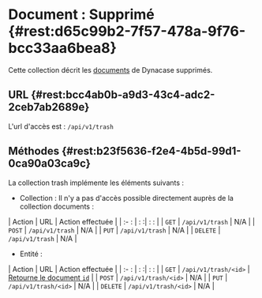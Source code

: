 # Document : Supprimé {#rest:d65c99b2-7f57-478a-9f76-bcc33aa6bea8}

Cette collection décrit les [documents][doc_document] de Dynacase supprimés. 

## URL {#rest:bcc4ab0b-a9d3-43c4-adc2-2ceb7ab2689e}

L'url d'accès est : `/api/v1/trash`

## Méthodes {#rest:b23f5636-f2e4-4b5d-99d1-0ca90a03ca9c}

La collection trash implémente les éléments suivants :

* Collection : Il n'y a pas d'accès possible directement auprès de la collection documents :

| Action   | URL                     | Action effectuée   |
| :-     : | :                      :| :                : |
| `GET`    | `/api/v1/trash`         | N/A                |
| `POST`   | `/api/v1/trash`         | N/A                |
| `PUT`    | `/api/v1/trash`         | N/A                |
| `DELETE` | `/api/v1/trash`         | N/A                |

* Entité :

| Action   | URL                       | Action effectuée                            |
| :-     : | :                        :| :                                   :       |
| `GET`    | `/api/v1/trash/<id>`      | [Retourne le document `id`][trash_doc]      |
| `POST`   | `/api/v1/trash/<id>`      | N/A                                         |
| `PUT`    | `/api/v1/trash/<id>`      | N/A                                         |
| `DELETE` | `/api/v1/trash/<id>`      | N/A                                         |


<!-- links -->
[doc_document]: http://docs.anakeen.com/dynacase/3.2/dynacase-doc-core-reference/website/book/core-ref:e01bf76d-481b-41fd-ac64-167a68d34c55.html#core-ref:67929e29-abef-437c-88a3-7f43647c60ff
[trash_doc]: #rest:52be10c1-9f46-456b-a22f-24909386567f
